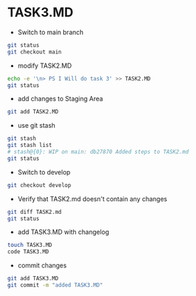 # TASK3.MD

* Switch to main branch

```bash
git status
git checkout main
```

* modify TASK2.MD

```bash
echo -e '\n> PS I Will do task 3' >> TASK2.MD
git status
```

* add changes to Staging Area

```bash
git add TASK2.MD
```

* use git stash

```bash
git stash
git stash list
# stash@{0}: WIP on main: db27870 Added steps to TASK2.md
git status
```

* Switch to develop

```bash
git checkout develop
```

* Verify that TASK2.md doesn't contain any changes

```bash
git diff TASK2.md
git status
```
* add TASK3.MD with changelog

```bash
touch TASK3.MD
code TASK3.MD 
```

* commit changes

```bash
git add TASK3.MD
git commit -m "added TASK3.MD"
```